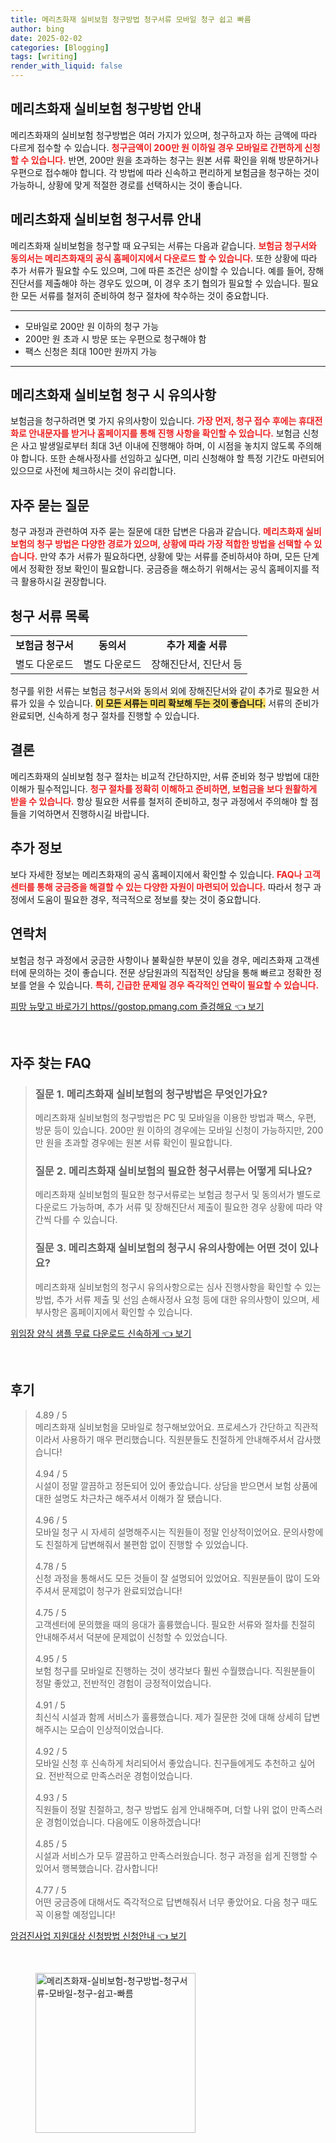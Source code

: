 ```yaml
---
title: 메리츠화재 실비보험 청구방법 청구서류 모바일 청구 쉽고 빠름
author: bing
date: 2025-02-02
categories: [Blogging]
tags: [writing]
render_with_liquid: false
---
```



<h2 id='실비보험_청구방법'>메리츠화재 실비보험 청구방법 안내</h2>

<p>메리츠화재의 실비보험 청구방법은 여러 가지가 있으며, 청구하고자 하는 금액에 따라 다르게 접수할 수 있습니다. <b><span style="color: #ee2323;">청구금액이 200만 원 이하일 경우 모바일로 간편하게 신청할 수 있습니다.</span></b> 반면, 200만 원을 초과하는 청구는 원본 서류 확인을 위해 방문하거나 우편으로 접수해야 합니다. 각 방법에 따라 신속하고 편리하게 보험금을 청구하는 것이 가능하니, 상황에 맞게 적절한 경로를 선택하시는 것이 좋습니다.</p>

<h2 id='청구서류_안내'>메리츠화재 실비보험 청구서류 안내</h2>

<p>메리츠화재 실비보험을 청구할 때 요구되는 서류는 다음과 같습니다. <b><span style="color: #ee2323;">보험금 청구서와 동의서는 메리츠화재의 공식 홈페이지에서 다운로드 할 수 있습니다.</span></b> 또한 상황에 따라 추가 서류가 필요할 수도 있으며, 그에 따른 조건은 상이할 수 있습니다. 예를 들어, 장해진단서를 제출해야 하는 경우도 있으며, 이 경우 초기 협의가 필요할 수 있습니다. 필요한 모든 서류를 철저히 준비하여 청구 절차에 착수하는 것이 중요합니다.</p>

<hr />

<ul>
    <li>모바일로 200만 원 이하의 청구 가능</li>
    <li>200만 원 초과 시 방문 또는 우편으로 청구해야 함</li>
    <li>팩스 신청은 최대 100만 원까지 가능</li>
</ul>

<hr />

<h2 id='청구시_유의사항'>메리츠화재 실비보험 청구 시 유의사항</h2>

<p>보험금을 청구하려면 몇 가지 유의사항이 있습니다. <b><span style="color: #ee2323;">가장 먼저, 청구 접수 후에는 휴대전화로 안내문자를 받거나 홈페이지를 통해 진행 사항을 확인할 수 있습니다.</span></b> 보험금 신청은 사고 발생일로부터 최대 3년 이내에 진행해야 하며, 이 시점을 놓치지 않도록 주의해야 합니다. 또한 손해사정사를 선임하고 싶다면, 미리 신청해야 할 특정 기간도 마련되어 있으므로 사전에 체크하시는 것이 유리합니다.</p>

<h2 id='자주_묻는_질문'>자주 묻는 질문</h2>

<p>청구 과정과 관련하여 자주 묻는 질문에 대한 답변은 다음과 같습니다. <b><span style="color: #ee2323;">메리츠화재 실비보험의 청구 방법은 다양한 경로가 있으며, 상황에 따라 가장 적합한 방법을 선택할 수 있습니다.</span></b> 만약 추가 서류가 필요하다면, 상황에 맞는 서류를 준비하셔야 하며, 모든 단계에서 정확한 정보 확인이 필요합니다. 궁금증을 해소하기 위해서는 공식 홈페이지를 적극 활용하시길 권장합니다.</p>

<h2 id='청구서류_목록'>청구 서류 목록</h2>

<table>
    <tr>
        <td style="text-align: center; height: 17px;"><b>보험금 청구서</b></td>
        <td style="text-align: center; height: 17px;"><b>동의서</b></td>
        <td style="text-align: center; height: 17px;"><b>추가 제출 서류</b></td>
    </tr>
    <tr>
        <td style="text-align: center; height: 17px;">별도 다운로드</td>
        <td style="text-align: center; height: 17px;">별도 다운로드</td>
        <td style="text-align: center; height: 17px;">장해진단서, 진단서 등</td>
    </tr>
</table>

<p>청구를 위한 서류는 보험금 청구서와 동의서 외에 장해진단서와 같이 추가로 필요한 서류가 있을 수 있습니다. <b><span style="background-color: #ffe066;">이 모든 서류는 미리 확보해 두는 것이 좋습니다.</span></b> 서류의 준비가 완료되면, 신속하게 청구 절차를 진행할 수 있습니다.</p>

<h2 id='결론'>결론</h2>

<p>메리츠화재의 실비보험 청구 절차는 비교적 간단하지만, 서류 준비와 청구 방법에 대한 이해가 필수적입니다. <b><span style="color: #ee2323;">청구 절차를 정확히 이해하고 준비하면, 보험금을 보다 원활하게 받을 수 있습니다.</span></b> 항상 필요한 서류를 철저히 준비하고, 청구 과정에서 주의해야 할 점들을 기억하면서 진행하시길 바랍니다.</p>

<h2 id='추가_정보'>추가 정보</h2>

<p>보다 자세한 정보는 메리츠화재의 공식 홈페이지에서 확인할 수 있습니다. <b><span style="color: #ee2323;">FAQ나 고객센터를 통해 궁금증을 해결할 수 있는 다양한 자원이 마련되어 있습니다.</span></b> 따라서 청구 과정에서 도움이 필요한 경우, 적극적으로 정보를 찾는 것이 중요합니다.</p>

<h2 id='연락처'>연락처</h2>

<p>보험금 청구 과정에서 궁금한 사항이나 불확실한 부분이 있을 경우, 메리츠화재 고객센터에 문의하는 것이 좋습니다. 전문 상담원과의 직접적인 상담을 통해 빠르고 정확한 정보를 얻을 수 있습니다. <b><span style="color: #ee2323;">특히, 긴급한 문제일 경우 즉각적인 연락이 필요할 수 있습니다.</span></b></p>


<p><a class="click-button" title="피망 뉴맞고 바로가기 https//gostop.pmang.com 즐겅해요" href="https://afficreate.github.io/posts/%ED%94%BC%EB%A7%9D-%EB%89%B4%EB%A7%9E%EA%B3%A0-%EB%B0%94%EB%A1%9C%EA%B0%80%EA%B8%B0-httpsgostop.pmang.com-%EC%A6%90%EA%B2%85%ED%95%B4%EC%9A%94/" rel="dofollow">피망 뉴맞고 바로가기 https//gostop.pmang.com 즐겅해요 👈 보기</a></p><br>
<h2 id='자주_찾는_FAQ'>자주 찾는 FAQ</h2>
<div itemscope="" itemtype="https://schema.org/FAQPage"> 
<blockquote> 
<div itemscope="" itemprop="mainEntity" itemtype="https://schema.org/Question"> 
<h3 itemprop="name">질문 1. 메리츠화재 실비보험의 청구방법은 무엇인가요?</h3> 
<div itemscope="" itemprop="acceptedAnswer" itemtype="https://schema.org/Answer"> 
<span itemprop="text"> 
<p>메리츠화재 실비보험의 청구방법은 PC 및 모바일을 이용한 방법과 팩스, 우편, 방문 등이 있습니다. 200만 원 이하의 경우에는 모바일 신청이 가능하지만, 200만 원을 초과할 경우에는 원본 서류 확인이 필요합니다.</p> 
</span> 
</div> 
</div> 
<div itemscope="" itemprop="mainEntity" itemtype="https://schema.org/Question"> 
<h3 itemprop="name">질문 2. 메리츠화재 실비보험의 필요한 청구서류는 어떻게 되나요?</h3> 
<div itemscope="" itemprop="acceptedAnswer" itemtype="https://schema.org/Answer"> 
<span itemprop="text"> 
<p>메리츠화재 실비보험의 필요한 청구서류로는 보험금 청구서 및 동의서가 별도로 다운로드 가능하며, 추가 서류 및 장해진단서 제출이 필요한 경우 상황에 따라 약간씩 다를 수 있습니다.</p> 
</span> 
</div> 
</div> 
<div itemscope="" itemprop="mainEntity" itemtype="https://schema.org/Question"> 
<h3 itemprop="name">질문 3. 메리츠화재 실비보험의 청구시 유의사항에는 어떤 것이 있나요?</h3> 
<div itemscope="" itemprop="acceptedAnswer" itemtype="https://schema.org/Answer"> 
<span itemprop="text"> 
<p>메리츠화재 실비보험의 청구시 유의사항으로는 심사 진행사항을 확인할 수 있는 방법, 추가 서류 제출 및 선임 손해사정사 요청 등에 대한 유의사항이 있으며, 세부사항은 홈페이지에서 확인할 수 있습니다.</p> 
</span> 
</div> 
</div> 
</blockquote> 
</div>
<p><a class="click-button" title="위임장 양식 샘플 무료 다운로드 신속하게" href="https://afficreate.github.io/posts/%EC%9C%84%EC%9E%84%EC%9E%A5-%EC%96%91%EC%8B%9D-%EC%83%98%ED%94%8C-%EB%AC%B4%EB%A3%8C-%EB%8B%A4%EC%9A%B4%EB%A1%9C%EB%93%9C-%EC%8B%A0%EC%86%8D%ED%95%98%EA%B2%8C/" rel="dofollow">위임장 양식 샘플 무료 다운로드 신속하게 👈 보기</a></p><br>
<h2 id='후기'>후기</h2>
<div itemscope itemtype="https://schema.org/Product">
  <blockquote>
  <div itemprop="review" itemscope itemtype="https://schema.org/Review">
      <div itemprop="reviewRating" itemscope itemtype="https://schema.org/Rating"> <span itemprop="ratingValue">4.89</span> / <span itemprop="bestRating">5</span> </div>
      <span itemprop="reviewBody">메리츠화재 실비보험을 모바일로 청구해보았어요. 프로세스가 간단하고 직관적이라서 사용하기 매우 편리했습니다. 직원분들도 친절하게 안내해주셔서 감사했습니다!</span>
  </div>
  <br>
  <div itemprop="review" itemscope itemtype="https://schema.org/Review">
      <div itemprop="reviewRating" itemscope itemtype="https://schema.org/Rating"> <span itemprop="ratingValue">4.94</span> / <span itemprop="bestRating">5</span> </div>
      <span itemprop="reviewBody">시설이 정말 깔끔하고 정돈되어 있어 좋았습니다. 상담을 받으면서 보험 상품에 대한 설명도 차근차근 해주셔서 이해가 잘 됐습니다.</span>
  </div>
  <br>
  <div itemprop="review" itemscope itemtype="https://schema.org/Review">
      <div itemprop="reviewRating" itemscope itemtype="https://schema.org/Rating"> <span itemprop="ratingValue">4.96</span> / <span itemprop="bestRating">5</span> </div>
      <span itemprop="reviewBody">모바일 청구 시 자세히 설명해주시는 직원들이 정말 인상적이었어요. 문의사항에도 친절하게 답변해줘서 불편함 없이 진행할 수 있었습니다.</span>
  </div>
  <br>
  <div itemprop="review" itemscope itemtype="https://schema.org/Review">
      <div itemprop="reviewRating" itemscope itemtype="https://schema.org/Rating"> <span itemprop="ratingValue">4.78</span> / <span itemprop="bestRating">5</span> </div>
      <span itemprop="reviewBody">신청 과정을 통해서도 모든 것들이 잘 설명되어 있었어요. 직원분들이 많이 도와주셔서 문제없이 청구가 완료되었습니다!</span>
  </div>
  <br>
  <div itemprop="review" itemscope itemtype="https://schema.org/Review">
      <div itemprop="reviewRating" itemscope itemtype="https://schema.org/Rating"> <span itemprop="ratingValue">4.75</span> / <span itemprop="bestRating">5</span> </div>
      <span itemprop="reviewBody">고객센터에 문의했을 때의 응대가 훌륭했습니다. 필요한 서류와 절차를 친절히 안내해주셔서 덕분에 문제없이 신청할 수 있었습니다.</span>
  </div>
  <br>
  <div itemprop="review" itemscope itemtype="https://schema.org/Review">
      <div itemprop="reviewRating" itemscope itemtype="https://schema.org/Rating"> <span itemprop="ratingValue">4.95</span> / <span itemprop="bestRating">5</span> </div>
      <span itemprop="reviewBody">보험 청구를 모바일로 진행하는 것이 생각보다 훨씬 수월했습니다. 직원분들이 정말 좋았고, 전반적인 경험이 긍정적이었습니다.</span>
  </div>
  <br>
  <div itemprop="review" itemscope itemtype="https://schema.org/Review">
      <div itemprop="reviewRating" itemscope itemtype="https://schema.org/Rating"> <span itemprop="ratingValue">4.91</span> / <span itemprop="bestRating">5</span> </div>
      <span itemprop="reviewBody">최신식 시설과 함께 서비스가 훌륭했습니다. 제가 질문한 것에 대해 상세히 답변해주시는 모습이 인상적이었습니다.</span>
  </div>
  <br>
  <div itemprop="review" itemscope itemtype="https://schema.org/Review">
      <div itemprop="reviewRating" itemscope itemtype="https://schema.org/Rating"> <span itemprop="ratingValue">4.92</span> / <span itemprop="bestRating">5</span> </div>
      <span itemprop="reviewBody">모바일 신청 후 신속하게 처리되어서 좋았습니다. 친구들에게도 추천하고 싶어요. 전반적으로 만족스러운 경험이었습니다.</span>
  </div>
  <br>
  <div itemprop="review" itemscope itemtype="https://schema.org/Review">
      <div itemprop="reviewRating" itemscope itemtype="https://schema.org/Rating"> <span itemprop="ratingValue">4.93</span> / <span itemprop="bestRating">5</span> </div>
      <span itemprop="reviewBody">직원들이 정말 친절하고, 청구 방법도 쉽게 안내해주며, 더할 나위 없이 만족스러운 경험이었습니다. 다음에도 이용하겠습니다!</span>
  </div>
  <br>
  <div itemprop="review" itemscope itemtype="https://schema.org/Review">
      <div itemprop="reviewRating" itemscope itemtype="https://schema.org/Rating"> <span itemprop="ratingValue">4.85</span> / <span itemprop="bestRating">5</span> </div>
      <span itemprop="reviewBody">시설과 서비스가 모두 깔끔하고 만족스러웠습니다. 청구 과정을 쉽게 진행할 수 있어서 행복했습니다. 감사합니다!</span>
  </div>
  <br>
  <div itemprop="review" itemscope itemtype="https://schema.org/Review">
      <div itemprop="reviewRating" itemscope itemtype="https://schema.org/Rating"> <span itemprop="ratingValue">4.77</span> / <span itemprop="bestRating">5</span> </div>
      <span itemprop="reviewBody">어떤 궁금증에 대해서도 즉각적으로 답변해줘서 너무 좋았어요. 다음 청구 때도 꼭 이용할 예정입니다!</span>
  </div>
  </blockquote>
</div>
<p><a class="click-button" title="암검진사업 지원대상 신청방법 신청안내" href="https://afficreate.github.io/posts/%EC%95%94%EA%B2%80%EC%A7%84%EC%82%AC%EC%97%85-%EC%A7%80%EC%9B%90%EB%8C%80%EC%83%81-%EC%8B%A0%EC%B2%AD%EB%B0%A9%EB%B2%95-%EC%8B%A0%EC%B2%AD%EC%95%88%EB%82%B4/" rel="dofollow">암검진사업 지원대상 신청방법 신청안내 👈 보기</a></p><br>
<figure class="image"><img src="https://afficreate.github.io/assets/img/thumbnail/메리츠화재-실비보험-청구방법-청구서류-모바일-청구-쉽고-빠름.webp" alt="메리츠화재-실비보험-청구방법-청구서류-모바일-청구-쉽고-빠름" width="256" height="256"></figure>